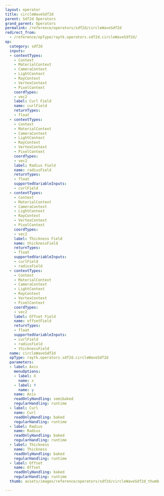 ```yaml
---
layout: operator
title: circleWaveSdf2d
parent: Sdf2d Operators
grand_parent: Operators
permalink: /reference/operators/sdf2d/circleWaveSdf2d
redirect_from:
  - /reference/opType/raytk.operators.sdf2d.circleWaveSdf2d/
op:
  category: sdf2d
  inputs:
  - contextTypes:
    - Context
    - MaterialContext
    - CameraContext
    - LightContext
    - RayContext
    - VertexContext
    - PixelContext
    coordTypes:
    - vec2
    label: Curl Field
    name: curlField
    returnTypes:
    - float
  - contextTypes:
    - Context
    - MaterialContext
    - CameraContext
    - LightContext
    - RayContext
    - VertexContext
    - PixelContext
    coordTypes:
    - vec2
    label: Radius Field
    name: radiusField
    returnTypes:
    - float
    supportedVariableInputs:
    - curlField
  - contextTypes:
    - Context
    - MaterialContext
    - CameraContext
    - LightContext
    - RayContext
    - VertexContext
    - PixelContext
    coordTypes:
    - vec2
    label: Thickness Field
    name: thicknessField
    returnTypes:
    - float
    supportedVariableInputs:
    - curlField
    - radiusField
  - contextTypes:
    - Context
    - MaterialContext
    - CameraContext
    - LightContext
    - RayContext
    - VertexContext
    - PixelContext
    coordTypes:
    - vec2
    label: Offset Field
    name: offsetField
    returnTypes:
    - float
    supportedVariableInputs:
    - curlField
    - radiusField
    - thicknessField
  name: circleWaveSdf2d
  opType: raytk.operators.sdf2d.circleWaveSdf2d
  parameters:
  - label: Axis
    menuOptions:
    - label: X
      name: x
    - label: Y
      name: y
    name: Axis
    readOnlyHandling: semibaked
    regularHandling: runtime
  - label: Curl
    name: Curl
    readOnlyHandling: baked
    regularHandling: runtime
  - label: Radius
    name: Radius
    readOnlyHandling: baked
    regularHandling: runtime
  - label: Thickness
    name: Thickness
    readOnlyHandling: baked
    regularHandling: runtime
  - label: Offset
    name: Offset
    readOnlyHandling: baked
    regularHandling: runtime
  thumb: assets/images/reference/operators/sdf2d/circleWaveSdf2d_thumb.png

---
```

